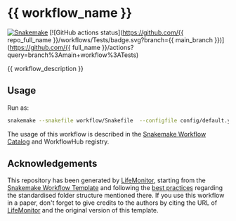 # {{ workflow_name }}

[![Snakemake](https://img.shields.io/badge/snakemake-≥6.3.0-brightgreen.svg)](https://snakemake.github.io)
[![GitHub actions status](https://github.com/{{ repo_full_name }}/workflows/Tests/badge.svg?branch={{ main_branch }})](https://github.com/{{ full_name }}/actions?query=branch%3Amain+workflow%3ATests)

{{ workflow_description }}

## Usage

Run as:

```bash
snakemake --snakefile workflow/Snakefile  --configfile config/default.yml --cores
```

The usage of this workflow is described in the [Snakemake Workflow Catalog](https://snakemake.github.io/snakemake-workflow-catalog/?usage=<owner>%2F<repo>) and WorkflowHub registry.

## Acknowledgements

This repository has been generated by [LifeMonitor](https://lifemonitor.eu), starting from the [Snakemake Workflow Template](https://github.com/snakemake-workflows/snakemake-workflow-template) and following the [best practices](https://snakemake.readthedocs.io/en/stable/snakefiles/best_practices.html) regarding the standardised folder structure mentioned there.
If you use this workflow in a paper, don't forget to give credits to the authors by citing the URL of [LifeMonitor](https://lifemonitor.eu) and the original version of this template.